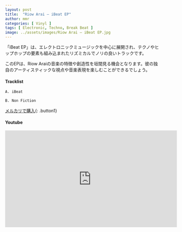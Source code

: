 ```yaml
---
layout: post
title:  "Riow Arai – iBeat EP"
author: mmr
categories: [ Vinyl ]
tags: [ Electronic, Techno, Break Beat ]
image: ../assets/images/Riow Arai – iBeat EP.jpg
---
```


「iBeat EP」は、エレクトロニックミュージックを中心に展開され、テクノやヒップホップの要素も組み込まれたリズミカルでノリの良いトラックです。

このEPは、Riow Araiの音楽の特徴や創造性を垣間見る機会となります。彼の独自のアーティスティックな視点や音楽表現を楽しむことができるでしょう。

#### Tracklist
```md
A. iBeat

B. Non Fiction
```

[メルカリで購入](https://jp.mercari.com/item/m37746721700?afid=6142608987){: .button1}

#### Youtube
<iframe width="560" height="315" src="https://www.youtube.com/embed/MLwefSew6lY?si=YgegEHP1cSwc3Bff" title="YouTube video player" frameborder="0" allow="accelerometer; autoplay; clipboard-write; encrypted-media; gyroscope; picture-in-picture; web-share" referrerpolicy="strict-origin-when-cross-origin" allowfullscreen></iframe>